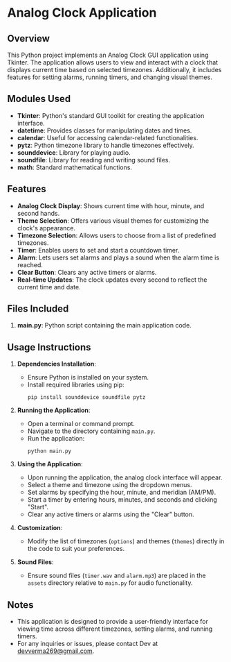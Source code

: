 # Analog Clock Application

## Overview
This Python project implements an Analog Clock GUI application using Tkinter. The application allows users to view and interact with a clock that displays current time based on selected timezones. Additionally, it includes features for setting alarms, running timers, and changing visual themes.

## Modules Used
- **Tkinter**: Python's standard GUI toolkit for creating the application interface.
- **datetime**: Provides classes for manipulating dates and times.
- **calendar**: Useful for accessing calendar-related functionalities.
- **pytz**: Python timezone library to handle timezones effectively.
- **sounddevice**: Library for playing audio.
- **soundfile**: Library for reading and writing sound files.
- **math**: Standard mathematical functions.

## Features
- **Analog Clock Display**: Shows current time with hour, minute, and second hands.
- **Theme Selection**: Offers various visual themes for customizing the clock's appearance.
- **Timezone Selection**: Allows users to choose from a list of predefined timezones.
- **Timer**: Enables users to set and start a countdown timer.
- **Alarm**: Lets users set alarms and plays a sound when the alarm time is reached.
- **Clear Button**: Clears any active timers or alarms.
- **Real-time Updates**: The clock updates every second to reflect the current time and date.

## Files Included
1. **main.py**: Python script containing the main application code.

## Usage Instructions
1. **Dependencies Installation**:
   - Ensure Python is installed on your system.
   - Install required libraries using pip:
     ```
     pip install sounddevice soundfile pytz
     ```

2. **Running the Application**:
   - Open a terminal or command prompt.
   - Navigate to the directory containing `main.py`.
   - Run the application:
     ```
     python main.py
     ```

3. **Using the Application**:
   - Upon running the application, the analog clock interface will appear.
   - Select a theme and timezone using the dropdown menus.
   - Set alarms by specifying the hour, minute, and meridian (AM/PM).
   - Start a timer by entering hours, minutes, and seconds and clicking "Start".
   - Clear any active timers or alarms using the "Clear" button.

4. **Customization**:
   - Modify the list of timezones (`options`) and themes (`themes`) directly in the code to suit your preferences.

5. **Sound Files**:
   - Ensure sound files (`timer.wav` and `alarm.mp3`) are placed in the `assets` directory relative to `main.py` for audio functionality.

## Notes
- This application is designed to provide a user-friendly interface for viewing time across different timezones, setting alarms, and running timers.
- For any inquiries or issues, please contact Dev at devverma269@gmail.com.

